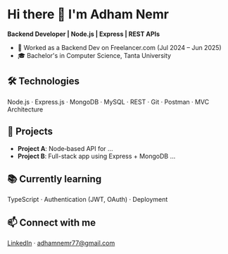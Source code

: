 # Hi there 👋 I'm Adham Nemr
**Backend Developer | Node.js | Express | REST APIs**

- 🔧 Worked as a Backend Dev on Freelancer.com (Jul 2024 – Jun 2025)
- 🎓 Bachelor's in Computer Science, Tanta University

## 🛠 Technologies
Node.js · Express.js · MongoDB · MySQL · REST · Git · Postman · MVC Architecture

## 🚀 Projects
- **Project A**: Node‑based API for …  
- **Project B**: Full-stack app using Express + MongoDB …

## 📚 Currently learning
TypeScript · Authentication (JWT, OAuth) · Deployment

## 📫 Connect with me  
[LinkedIn](https://www.linkedin.com/in/…) · adhamnemr77@gmail.com

<!-- GitHub Stats / Top Langs cards here -->
